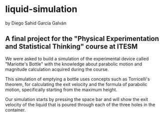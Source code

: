 # liquid-simulation
by Diego Sahid García Galván

## A final project for the "Physical Experimentation and Statistical Thinking" course at ITESM

We were asked to build a simulation of the experimental device called "Mariotte's Bottle" with the knowledge about parabolic motion and magnitude calculation acquired during the course.

This simulation of emptying a bottle uses concepts such as Torricelli's theorem, for calculating the exit velocity and the formula of parabolic motion, specifically starting from the maximum height.

Our simulation starts by pressing the space bar and will show the exit velocity of the liquid that is poured through each of the three holes in the container.